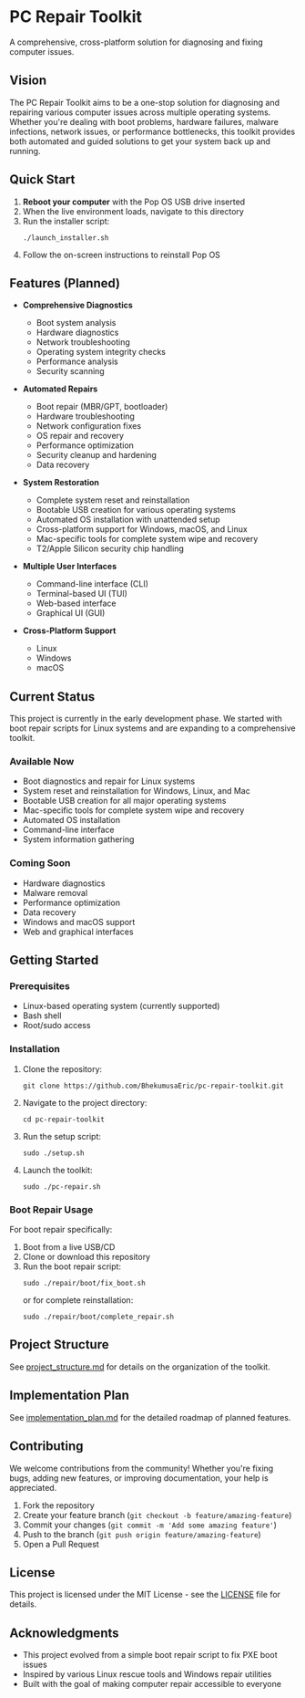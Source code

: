 # PC Repair Toolkit

A comprehensive, cross-platform solution for diagnosing and fixing computer issues.

## Vision

The PC Repair Toolkit aims to be a one-stop solution for diagnosing and repairing various computer issues across multiple operating systems. Whether you're dealing with boot problems, hardware failures, malware infections, network issues, or performance bottlenecks, this toolkit provides both automated and guided solutions to get your system back up and running.

## Quick Start

1. **Reboot your computer** with the Pop OS USB drive inserted
2. When the live environment loads, navigate to this directory
3. Run the installer script:
   ```
   ./launch_installer.sh
   ```
4. Follow the on-screen instructions to reinstall Pop OS

## Features (Planned)

- **Comprehensive Diagnostics**
  - Boot system analysis
  - Hardware diagnostics
  - Network troubleshooting
  - Operating system integrity checks
  - Performance analysis
  - Security scanning

- **Automated Repairs**
  - Boot repair (MBR/GPT, bootloader)
  - Hardware troubleshooting
  - Network configuration fixes
  - OS repair and recovery
  - Performance optimization
  - Security cleanup and hardening
  - Data recovery

- **System Restoration**
  - Complete system reset and reinstallation
  - Bootable USB creation for various operating systems
  - Automated OS installation with unattended setup
  - Cross-platform support for Windows, macOS, and Linux
  - Mac-specific tools for complete system wipe and recovery
  - T2/Apple Silicon security chip handling

- **Multiple User Interfaces**
  - Command-line interface (CLI)
  - Terminal-based UI (TUI)
  - Web-based interface
  - Graphical UI (GUI)

- **Cross-Platform Support**
  - Linux
  - Windows
  - macOS

## Current Status

This project is currently in the early development phase. We started with boot repair scripts for Linux systems and are expanding to a comprehensive toolkit.

### Available Now
- Boot diagnostics and repair for Linux systems
- System reset and reinstallation for Windows, Linux, and Mac
- Bootable USB creation for all major operating systems
- Mac-specific tools for complete system wipe and recovery
- Automated OS installation
- Command-line interface
- System information gathering

### Coming Soon
- Hardware diagnostics
- Malware removal
- Performance optimization
- Data recovery
- Windows and macOS support
- Web and graphical interfaces

## Getting Started

### Prerequisites

- Linux-based operating system (currently supported)
- Bash shell
- Root/sudo access

### Installation

1. Clone the repository:
   ```
   git clone https://github.com/BhekumusaEric/pc-repair-toolkit.git
   ```

2. Navigate to the project directory:
   ```
   cd pc-repair-toolkit
   ```

3. Run the setup script:
   ```
   sudo ./setup.sh
   ```

4. Launch the toolkit:
   ```
   sudo ./pc-repair.sh
   ```

### Boot Repair Usage

For boot repair specifically:

1. Boot from a live USB/CD
2. Clone or download this repository
3. Run the boot repair script:
   ```
   sudo ./repair/boot/fix_boot.sh
   ```
   or for complete reinstallation:
   ```
   sudo ./repair/boot/complete_repair.sh
   ```

## Project Structure

See [project_structure.md](project_structure.md) for details on the organization of the toolkit.

## Implementation Plan

See [implementation_plan.md](implementation_plan.md) for the detailed roadmap of planned features.

## Contributing

We welcome contributions from the community! Whether you're fixing bugs, adding new features, or improving documentation, your help is appreciated.

1. Fork the repository
2. Create your feature branch (`git checkout -b feature/amazing-feature`)
3. Commit your changes (`git commit -m 'Add some amazing feature'`)
4. Push to the branch (`git push origin feature/amazing-feature`)
5. Open a Pull Request

## License

This project is licensed under the MIT License - see the [LICENSE](LICENSE) file for details.

## Acknowledgments

- This project evolved from a simple boot repair script to fix PXE boot issues
- Inspired by various Linux rescue tools and Windows repair utilities
- Built with the goal of making computer repair accessible to everyone

